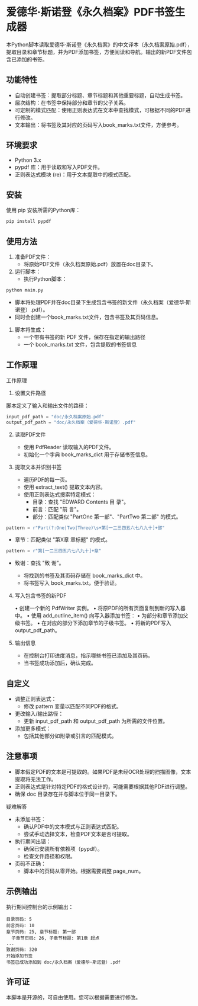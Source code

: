 # 爱德华·斯诺登《永久档案》PDF书签生成器

本Python脚本读取爱德华·斯诺登《永久档案》的中文译本（永久档案原始.pdf），提取目录和章节标题，并为PDF添加书签，方便阅读和导航。输出的新PDF文件包含已添加的书签。

## 功能特性

- 自动创建书签：提取部分标题、章节标题和其他重要标题，自动生成书签。
- 层次结构：在书签中保持部分和章节的父子关系。
- 可定制的模式匹配：使用正则表达式在文本中查找模式，可根据不同的PDF进行修改。
- 文本输出：将书签及其对应的页码写入book_marks.txt文件，方便参考。

## 环境要求

- Python 3.x
- pypdf 库：用于读取和写入PDF文件。
- 正则表达式模块 (re)：用于文本提取中的模式匹配。


## 安装

使用 pip 安装所需的Python库：

```bash
pip install pypdf
```
## 使用方法

1. 准备PDF文件：
   - 将原始PDF文件（永久档案原始.pdf）放置在doc目录下。
2. 运行脚本：
   - 执行Python脚本：

```bash
python main.py
```
- 脚本将处理PDF并在doc目录下生成包含书签的新文件（永久档案（爱德华·斯诺登）.pdf）。
- 同时会创建一个book_marks.txt文件，包含书签及其页码信息。

1. 脚本将生成：
   - 一个带有书签的新 PDF 文件，保存在指定的输出路径
   - 一个 book_marks.txt 文件，包含提取的书签信息

## 工作原理

工作原理

1. 设置文件路径

脚本定义了输入和输出文件的路径：
```python
input_pdf_path = "doc/永久档案原始.pdf"
output_pdf_path = "doc/永久档案（爱德华·斯诺登）.pdf"
```
2. 读取PDF文件

   - 使用 PdfReader 读取输入的PDF文件。
   - 初始化一个字典 book_marks_dict 用于存储书签信息。

3. 提取文本并识别书签
   - 遍历PDF的每一页。
   - 使用 extract_text() 提取文本内容。
   - 使用正则表达式搜索特定模式：
     - 目录：查找 "EDWARD Contents 目 录"。
     - 前言：匹配 "前 言"。
     - 部分：匹配类似 "PartOne 第一部"、"PartTwo 第二部" 的模式。
```python
pattern = r"Part(?:One|Two|Three)\s+第[一二三四五六七八九十]+部"
```

- 章节：匹配类似 "第X章 章标题" 的模式。
```python
pattern = r"第[一二三四五六七八九十]+章"
```
- 致谢：查找 "致 谢"。

    - 将找到的书签及其页码存储在 book_marks_dict 中。
    - 将书签写入 book_marks.txt，便于验证。


4. 写入包含书签的新PDF

	•	创建一个新的 PdfWriter 实例。
	•	将原PDF的所有页面复制到新的写入器中。
	•	使用 add_outline_item() 向写入器添加书签：
	•	为部分和章节添加父级书签。
	•	在对应的部分下添加章节的子级书签。
	•	将新的PDF写入 output_pdf_path。

5. 输出信息

	- 在控制台打印进度消息，指示哪些书签已添加及其页码。
	- 当书签成功添加后，确认完成。

## 自定义

- 调整正则表达式：
  - 修改 pattern 变量以匹配不同PDF的格式。
- 更改输入/输出路径：
  - 更新 input_pdf_path 和 output_pdf_path 为所需的文件位置。
- 添加更多模式：
  - 包括其他部分如附录或引言的匹配模式。

## 注意事项

- 脚本假定PDF的文本是可提取的。如果PDF是未经OCR处理的扫描图像，文本提取将无法工作。
- 正则表达式是针对特定PDF的格式设计的，可能需要根据其他PDF进行调整。
- 确保 doc 目录存在并与脚本位于同一目录下。

疑难解答

- 未添加书签：
  - 确认PDF中的文本模式与正则表达式匹配。
  - 尝试手动选择文本，检查PDF文本是否可提取。
- 执行期间出错：
  - 确保已安装所有依赖项（pypdf）。
  - 检查文件路径和权限。
- 页码不正确：
  - 脚本中的页码从零开始。根据需要调整 page_num。

## 示例输出

执行期间控制台的示例输出：

```
目录页码: 5
前言页码: 10
章节页码: 25, 章节标题: 第一部
  子章节页码: 26, 子章节标题: 第1章 起点
...
致谢页码: 320
开始添加书签
书签已成功添加到 doc/永久档案（爱德华·斯诺登）.pdf
```
## 许可证

本脚本是开源的，可自由使用。您可以根据需要进行修改。

